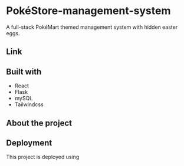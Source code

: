 #  PokéStore-management-system
A full-stack PokéMart themed management system with hidden easter eggs.
## Link

## Built with
- React
- Flask
- mySQL
- Tailwindcss

## About the project

## Deployment
This project is deployed using 
